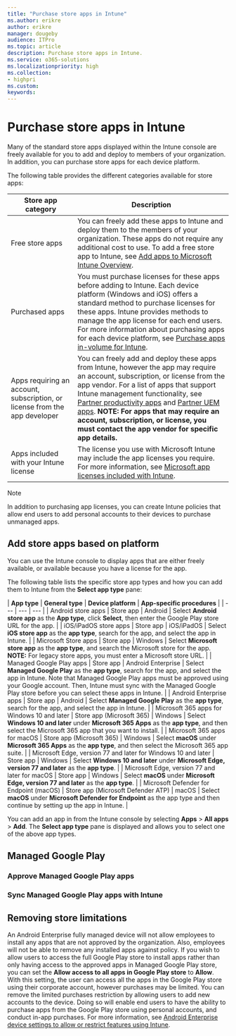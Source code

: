 ```yaml
---
title: "Purchase store apps in Intune"
ms.author: erikre
author: erikre
manager: dougeby
audience: ITPro
ms.topic: article
description: Purchase store apps in Intune.
ms.service: o365-solutions
ms.localizationpriority: high
ms.collection:
- highpri
ms.custom:
keywords:
---
```


# Purchase store apps in Intune

Many of the standard store apps displayed within the Intune console are freely available for you to add and deploy to members of your organization. In addition, you can purchase store apps for each device platform.

The following table provides the different categories available for store apps:

| Store   app category | Description |
|---|---|
| Free store apps | You can freely add these apps to Intune and deploy them to the members of your organization. These apps do not require any additional cost to use. To add a free store app to Intune, see [Add apps to Microsoft Intune Overview](apps-add-overview.md).  |
| Purchased apps | You must purchase licenses for these apps before adding to Intune. Each device platform (Windows and iOS) offers a standard method to purchase licenses for these apps. Intune provides methods to manage the app license for each end users. For more information about purchasing apps for each device platform, see [Purchase apps in-volume for Intune](apps-purchase-volume.md). |
| Apps requiring an account, subscription, or license from the app developer | You can freely add and deploy these apps from Intune, however the app may require an account, subscription, or license from the app vendor. For a list of apps that support Intune management functionality, see [Partner productivity apps](/mem/intune/apps/apps-supported-intune-apps#partner-productivity-apps) and [Partner UEM apps](/mem/intune/apps/apps-supported-intune-apps#partner-uem-apps). <b>**NOTE:** For apps that may require an account, subscription, or license, you must contact the app vendor for specific app details.   |
| Apps included with your Intune license | The license you use with Microsoft Intune may include the app licenses you require. For more information, see [Microsoft app licenses included with Intune](apps-license-overview.md#microsoft-app-licenses-included-with-intune).  |

> [!NOTE]
> In addition to purchasing app licenses, you can create Intune policies that allow end users to add personal accounts to their devices to purchase unmanaged apps.

## Add store apps based on platform

You can use the Intune console to display apps that are either freely available, or available because you have a license for the app.

The following table lists the specific store app types and how you can add them to Intune from the **Select app type** pane:

| **App type** | **General type** | **Device platform** | **App-specific procedures** |
| --- | --- | --- |
| Android store apps  | Store app  | Android | Select **Android store app** as the **App type**, click **Select**, then enter the Google Play store URL for the app. |
| iOS/iPadOS store apps  | Store app  | iOS/iPadOS | Select **iOS store app** as the **app type**, search for the app, and select the app in Intune. |
| Microsoft Store apps  | Store app  | Windows | Select **Microsoft store app** as the **app type**, and search the Microsoft store for the app. <br>**NOTE:** For legacy store apps, you must enter a Microsoft store URL. |
| Managed Google Play apps | Store app  | Android Enterprise | Select **Managed Google Play** as the **app type**, search for the app, and select the app in Intune. Note that Managed Google Play apps must be approved using your Google account. Then, Intune must sync with the Managed Google Play store before you can select these apps in Intune. |
| Android Enterprise apps  | Store app  | Android  | Select **Managed Google Play** as the **app type**, search for the app, and select the app in Intune. |
| Microsoft 365 apps for Windows 10 and later  | Store app (Microsoft 365) | Windows | Select **Windows 10 and later** under **Microsoft 365 Apps** as the **app type**, and then select the Microsoft 365 app that you want to install.  |
| Microsoft 365 apps for macOS | Store app (Microsoft 365) | Windows | Select **macOS** under **Microsoft 365 Apps** as the **app type**, and then select the Microsoft 365 app suite. |
| Microsoft Edge, version 77 and later for Windows 10 and later | Store app | Windows | Select **Windows 10 and later** under **Microsoft Edge, version 77 and later** as the **app type**. |
| Microsoft Edge, version 77 and later for macOS | Store app | Windows | Select **macOS** under **Microsoft Edge, version 77 and later** as the **app type**. |
| Microsoft Defender for Endpoint (macOS) | Store app (Microsoft Defender ATP) | macOS | Select **macOS** under **Microsoft Defender for Endpoint** as the app type and then continue by setting up the app in Intune.  |

You can add an app in from the Intune console by selecting **Apps** > **All apps** > **Add**. The **Select app type** pane is displayed and allows you to select one of the above app types.

## Managed Google Play<!-- What is it? -->


### Approve Managed Google Play apps<!-- How to set up? -->


### Sync Managed Google Play apps with Intune<!-- What does sync mean (certs)? How to sync? -->



## Removing store limitations

An Android Enterprise fully managed device will not allow employees to install any apps that are not approved by the organization. Also, employees will not be able to remove any installed apps against policy. If you wish to allow users to access the full Google Play store to install apps rather than only having access to the approved apps in Managed Google Play store, you can set the **Allow access to all apps in Google Play store** to **Allow**. With this setting, the user can access all the apps in the Google Play store using their corporate account, however purchases may be limited. You can remove the limited purchases restriction by allowing users to add new accounts to the device. Doing so will enable end users to have the ability to purchase apps from the Google Play store using personal accounts, and conduct in-app purchases. For more information, see [Android Enterprise device settings to allow or restrict features using Intune](/mem/intune/configuration/device-restrictions-android-for-work).
